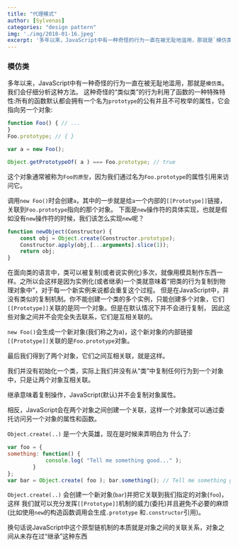 ```yaml
---
title: "代理模式"
author: [Sylvenas]
categories: "design pattern"
img: './img/2018-01-16.jpeg'
excerpt: '多年以来，JavaScript中有一种奇怪的行为一直在被无耻地滥用，那就是`模仿类`。我们会仔细分析这种方法...'
---
```

### 模仿类
多年以来，JavaScript中有一种奇怪的行为一直在被无耻地滥用，那就是`模仿类`。我们会仔细分析这种方法。
这种奇怪的“类似类”的行为利用了函数的一种特殊特性:所有的函数默认都会拥有一个名为`prototype`的公有并且不可枚举的属性，它会指向另一个对象:
``` js
function Foo() { // ...
}
Foo.prototype; // { }

var a = new Foo();

Object.getPrototypeOf( a ) === Foo.prototype; // true
```
这个对象通常被称为`Foo的原型`，因为我们通过名为`Foo.prototype`的属性引用来访问它。

调用`new Foo()`时会创建`a`，其中的一步就是给`a`一个内部的`[[Prototype]]`链接，关联到`Foo.prototype`指向的那个对象。
下面是`new`操作符的具体实现，也就是假如没有`new`操作符的时候，我们该怎么实现`new`呢？
``` js
function newObject(Constructor) {
    const obj = Object.create(Constructor.prototype);
    Constructor.apply(obj,[...arguments].slice(1));
    return obj;
}
```
在面向类的语言中，类可以被复制(或者说实例化)多次，就像用模具制作东西一样。之所以会这样是因为实例化(或者继承)一个类就意味着“把类的行为复制到物理对象中”，对于每一个新实例来说都会重复这个过程。
但是在JavaScript中，并没有类似的复制机制。你不能创建一个类的多个实例，只能创建多个对象，它们`[[Prototype]]`关联的是同一个对象。但是在默认情况下并不会进行复制， 因此这些对象之间并不会完全失去联系，它们是互相关联的。

`new Foo()`会生成一个新对象(我们称之为a)，这个新对象的内部链接`[[Prototype]]`关联的是`Foo.prototype`对象。

最后我们得到了两个对象，它们之间互相关联，就是这样。

我们并没有初始化一个类，实际上我们并没有从“类”中复制任何行为到一个对象中，只是让两个对象互相关联。

继承意味着复制操作，JavaScript(默认)并不会复制对象属性。

相反，JavaScript会在两个对象之间创建一个关联，这样一个对象就可以通过委托访问另一个对象的属性和函数。

`Object.create(..)` 是一个大英雄，现在是时候来弄明白为 什么了:
``` js
var foo = {
something: function() {
            console.log( "Tell me something good..." );
        }
};
var bar = Object.create( foo ); bar.something(); // Tell me something good...
```
`Object.create(..)` 会创建一个新对象(`bar`)并把它关联到我们指定的对象(`foo`)，这样 我们就可以充分发挥`[[Prototype]]`机制的威力(委托)并且避免不必要的麻烦(比如使用`new`的构造函数调用会生成`.prototype` 和`.constructor`引用)。

换句话说JavaScript中这个原型链机制的本质就是对象之间的关联关系，对象之间从未存在过“继承”这种东西
